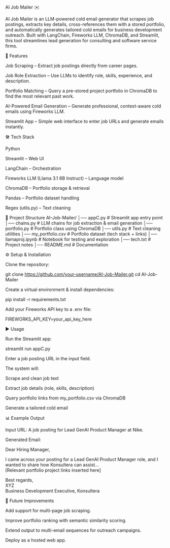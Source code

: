 AI Job Mailer ✉️

AI Job Mailer is an LLM-powered cold email generator that scrapes job postings, extracts key details, cross-references them with a stored portfolio, and automatically generates tailored cold emails for business development outreach. Built with LangChain, Fireworks LLM, ChromaDB, and Streamlit, this tool streamlines lead generation for consulting and software service firms.

🚀 Features

 Job Scraping – Extract job postings directly from career pages.

 Job Role Extraction – Use LLMs to identify role, skills, experience, and description.

 Portfolio Matching – Query a pre-stored project portfolio in ChromaDB to find the most relevant past work.

 AI-Powered Email Generation – Generate professional, context-aware cold emails using Fireworks LLM.

 Streamlit App – Simple web interface to enter job URLs and generate emails instantly.

🛠️ Tech Stack

Python

Streamlit – Web UI

LangChain – Orchestration

Fireworks LLM (Llama 3.1 8B Instruct) – Language model

ChromaDB – Portfolio storage & retrieval

Pandas – Portfolio dataset handling

Regex (utils.py) – Text cleaning

📂 Project Structure
AI-Job-Mailer/
│── appC.py            # Streamlit app entry point
│── chains.py          # LLM chains for job extraction & email generation
│── portfolio.py       # Portfolio class using ChromaDB
│── utils.py           # Text cleaning utilities
│── my_portfolio.csv   # Portfolio dataset (tech stack + links)
│── llamaproj.ipynb    # Notebook for testing and exploration
│── tech.txt           # Project notes
│── README.md          # Documentation

⚙️ Setup & Installation

Clone the repository:

git clone https://github.com/your-username/AI-Job-Mailer.git
cd AI-Job-Mailer


Create a virtual environment & install dependencies:

pip install -r requirements.txt


Add your Fireworks API key to a .env file:

FIREWORKS_API_KEY=your_api_key_here

▶️ Usage

Run the Streamlit app:

streamlit run appC.py


Enter a job posting URL in the input field.

The system will:

Scrape and clean job text

Extract job details (role, skills, description)

Query portfolio links from my_portfolio.csv via ChromaDB

Generate a tailored cold email

📊 Example Output

Input URL: A job posting for Lead GenAI Product Manager at Nike.

Generated Email:

Dear Hiring Manager,  

I came across your posting for a Lead GenAI Product Manager role, and I wanted to share how Konsultera can assist...  
[Relevant portfolio project links inserted here]  

Best regards,  
XYZ  
Business Development Executive, Konsultera  

🔮 Future Improvements

Add support for multi-page job scraping.

Improve portfolio ranking with semantic similarity scoring.

Extend output to multi-email sequences for outreach campaigns.

Deploy as a hosted web app.
